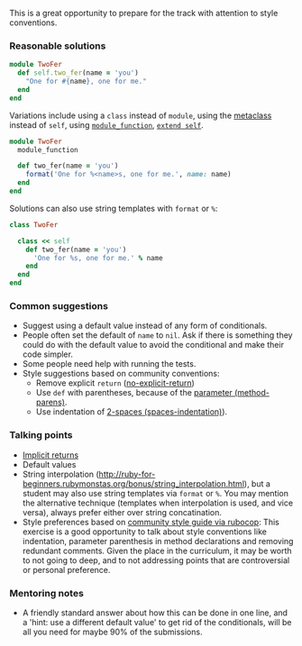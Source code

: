This is a great opportunity to prepare for the track with attention to style conventions.

### Reasonable solutions

```ruby
module TwoFer
  def self.two_fer(name = 'you')
    "One for #{name}, one for me."
  end
end
```
Variations include using a `class` instead of `module`, using the [metaclass](https://yehudakatz.com/2009/11/15/metaprogramming-in-ruby-its-all-about-the-self/) instead of `self`, using [`module_function`](https://idiosyncratic-ruby.com/8-self-improvement.html#modulefunction), [`extend self`](https://idiosyncratic-ruby.com/8-self-improvement.html#modulefunction).

```ruby
module TwoFer
  module_function

  def two_fer(name = 'you')
    format('One for %<name>s, one for me.', name: name)
  end
end
```
Solutions can also use string templates with `format` or `%`:

```ruby
class TwoFer

  class << self
    def two_fer(name = 'you')
      'One for %s, one for me.' % name
    end
  end
end
```

### Common suggestions
- Suggest using a default value instead of any form of conditionals. 
- People often set the default of `name` to `nil`. Ask if there is something they could do with the default value to avoid the conditional and make their code simpler.
- Some people need help with running the tests. 
- Style suggestions based on community conventions:
  - Remove explicit `return` ([no-explicit-return](https://github.com/rubocop-hq/ruby-style-guide#no-explicit-return))
  - Use `def` with parentheses, because of the [parameter (method-parens)](https://github.com/rubocop-hq/ruby-style-guide#method-parens).
  - Use indentation of [2-spaces (spaces-indentation)](https://github.com/rubocop-hq/ruby-style-guide#spaces-indentation)).

### Talking points
- [Implicit returns](https://franzejr.github.io/best-ruby/idiomatic_ruby/implicit_return.html)
- Default values
- String interpolation (http://ruby-for-beginners.rubymonstas.org/bonus/string_interpolation.html), but a student may also use string templates via `format` or `%`. You may mention the alternative technique (templates when interpolation is used, and vice versa), always prefer either over string concatination.
- Style preferences based on [community style guide via rubocop](https://github.com/rubocop-hq/ruby-style-guide): This exercise is a good opportunity to talk about style conventions like indentation, parameter parenthesis in method declarations and removing redundant comments. Given the place in the curriculum, it may be worth to not going to deep, and to not addressing points that are controversial or personal preference.

### Mentoring notes
- A friendly standard answer about how this can be done in one line, and a 'hint: use a different default value' to get rid of the conditionals, will be all you need for maybe 90% of the submissions.

